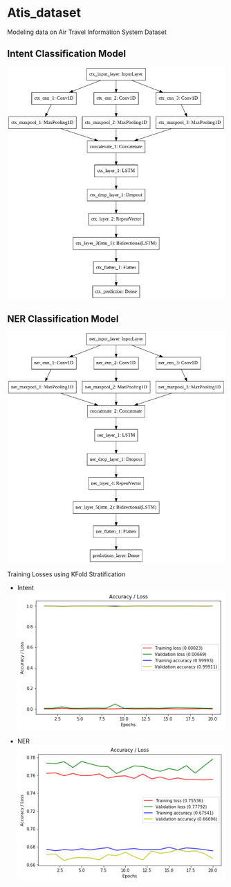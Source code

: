 # Atis_dataset

Modeling data on Air Travel Information System Dataset

Intent Classification Model 
-------------------------------------

![Screenshot](intent_model.png)

NER Classification Model 
-------------------------------------

![Screenshot](ner_model.png)

Training Losses using KFold Stratification

- Intent
![Screenshot](intent_imgs/intent_5.png)

- NER
![Screenshot](ner_imgs/ner_5.png)
